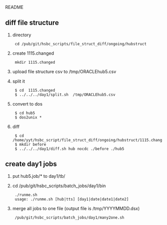 
README

## diff file structure

1. directory

		cd /pub/git/hsbc_scripts/file_struct_diff/ongoing/hubstruct

1. create 1115.changed

		mkdir 1115.changed

1. upload file structure csv to /tmp/ORACLEhub5.csv
1. split it

		$ cd  1115.changed
		$ ../../../day1/split.sh  /tmp/ORACLEhub5.csv

1. convert to dos

		$ cd hub5
		$ dos2unix *

1. diff

		$ cd  /home/yyt/hsbc_script/file_struct_diff/ongoing/hubstruct/1115.changed
		$ mkdir before
		$ ../../../day1/diff.sh hub nocdc ./before ./hub5

## create day1 jobs

1. put hub5.job/* to day1/tb/
1. cd /pub/git/hsbc_scripts/batch_jobs/day1/bin

		./runme.sh 
		usage: ./runme.sh [hub|tts] [day1|date|date1|date2]

1. merge all jobs to one file (output file is /tmp/YYYYMMDD.dsx)

		/pub/git/hsbc_scripts/batch_jobs/day1/many2one.sh


